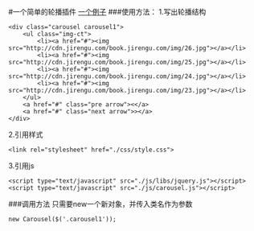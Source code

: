 #一个简单的轮播插件
 [一个例子](https://hungereeeeee.github.io/Plugins/Carousel/index.html)
###使用方法：
1.写出轮播结构
```
<div class="carousel carousel1">
	<ul class="img-ct">
		<li><a href="#"><img src="http://cdn.jirengu.com/book.jirengu.com/img/26.jpg"></a></li>
		<li><a href="#"><img src="http://cdn.jirengu.com/book.jirengu.com/img/25.jpg"></a></li>
		<li><a href="#"><img src="http://cdn.jirengu.com/book.jirengu.com/img/24.jpg"></a></li>
		<li><a href="#"><img src="http://cdn.jirengu.com/book.jirengu.com/img/23.jpg"></a></li>
	</ul>
	<a href="#" class="pre arrow"><</a>
	<a href="#" class="next arrow">></a>
</div>
```
2.引用样式
```
<link rel="stylesheet" href="./css/style.css">
```
3.引用js
```
<script type="text/javascript" src="./js/libs/jquery.js"></script>
<script type="text/javascript" src="./js/carousel.js"></script>
```

###调用方法
只需要new一个新对象，并传入类名作为参数
```
new Carousel($('.carousel1'));
```

